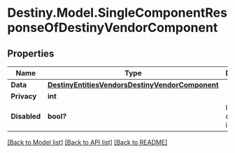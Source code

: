 # Destiny.Model.SingleComponentResponseOfDestinyVendorComponent

## Properties

Name | Type | Description | Notes
------------ | ------------- | ------------- | -------------
**Data** | [**DestinyEntitiesVendorsDestinyVendorComponent**](DestinyEntitiesVendorsDestinyVendorComponent.md) |  | [optional] 
**Privacy** | **int** |  | [optional] 
**Disabled** | **bool?** | If true, this component is disabled. | [optional] 

[[Back to Model list]](../README.md#documentation-for-models) [[Back to API list]](../README.md#documentation-for-api-endpoints) [[Back to README]](../README.md)

